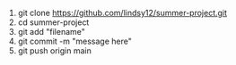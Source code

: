 1. git clone https://github.com/lindsy12/summer-project.git
2. cd summer-project
3. git add "filename"
4. git commit -m "message here"
5. git push origin main
